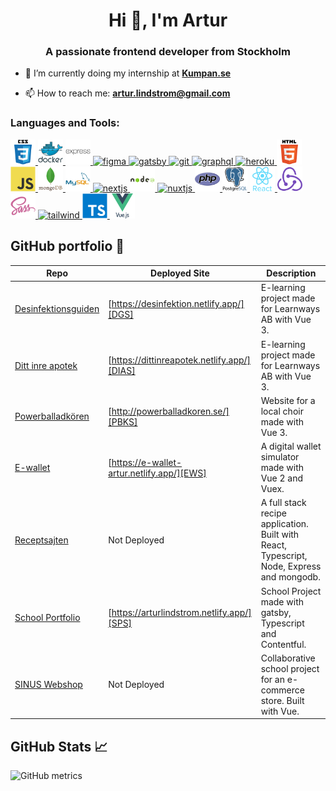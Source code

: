 <h1 align="center">Hi 👋, I'm Artur</h1>
<h3 align="center">A passionate frontend developer from Stockholm</h3>

- 🔭 I’m currently doing my internship at **[Kumpan.se][KU]**

- 📫 How to reach me: **artur.lindstrom@gmail.com**


<h3 align="left">Languages and Tools:</h3>
<p align="left"> <a href="https://www.w3schools.com/css/" target="_blank" rel="noreferrer"> <img src="https://raw.githubusercontent.com/devicons/devicon/master/icons/css3/css3-original-wordmark.svg" alt="css3" width="40" height="40"/> </a> <a href="https://www.docker.com/" target="_blank" rel="noreferrer"> <img src="https://raw.githubusercontent.com/devicons/devicon/master/icons/docker/docker-original-wordmark.svg" alt="docker" width="40" height="40"/> </a> <a href="https://expressjs.com" target="_blank" rel="noreferrer"> <img src="https://raw.githubusercontent.com/devicons/devicon/master/icons/express/express-original-wordmark.svg" alt="express" width="40" height="40"/> </a> <a href="https://www.figma.com/" target="_blank" rel="noreferrer"> <img src="https://www.vectorlogo.zone/logos/figma/figma-icon.svg" alt="figma" width="40" height="40"/> </a> <a href="https://www.gatsbyjs.com/" target="_blank" rel="noreferrer"> <img src="https://www.vectorlogo.zone/logos/gatsbyjs/gatsbyjs-icon.svg" alt="gatsby" width="40" height="40"/> </a> <a href="https://git-scm.com/" target="_blank" rel="noreferrer"> <img src="https://www.vectorlogo.zone/logos/git-scm/git-scm-icon.svg" alt="git" width="40" height="40"/> </a> <a href="https://graphql.org" target="_blank" rel="noreferrer"> <img src="https://www.vectorlogo.zone/logos/graphql/graphql-icon.svg" alt="graphql" width="40" height="40"/> </a> <a href="https://heroku.com" target="_blank" rel="noreferrer"> <img src="https://www.vectorlogo.zone/logos/heroku/heroku-icon.svg" alt="heroku" width="40" height="40"/> </a> <a href="https://www.w3.org/html/" target="_blank" rel="noreferrer"> <img src="https://raw.githubusercontent.com/devicons/devicon/master/icons/html5/html5-original-wordmark.svg" alt="html5" width="40" height="40"/> </a> <a href="https://developer.mozilla.org/en-US/docs/Web/JavaScript" target="_blank" rel="noreferrer"> <img src="https://raw.githubusercontent.com/devicons/devicon/master/icons/javascript/javascript-original.svg" alt="javascript" width="40" height="40"/> </a> <a href="https://www.mongodb.com/" target="_blank" rel="noreferrer"> <img src="https://raw.githubusercontent.com/devicons/devicon/master/icons/mongodb/mongodb-original-wordmark.svg" alt="mongodb" width="40" height="40"/> </a> <a href="https://www.mysql.com/" target="_blank" rel="noreferrer"> <img src="https://raw.githubusercontent.com/devicons/devicon/master/icons/mysql/mysql-original-wordmark.svg" alt="mysql" width="40" height="40"/> </a> <a href="https://nextjs.org/" target="_blank" rel="noreferrer"> <img src="https://cdn.worldvectorlogo.com/logos/nextjs-2.svg" alt="nextjs" width="40" height="40"/> </a> <a href="https://nodejs.org" target="_blank" rel="noreferrer"> <img src="https://raw.githubusercontent.com/devicons/devicon/master/icons/nodejs/nodejs-original-wordmark.svg" alt="nodejs" width="40" height="40"/> </a> <a href="https://nuxtjs.org/" target="_blank" rel="noreferrer"> <img src="https://www.vectorlogo.zone/logos/nuxtjs/nuxtjs-icon.svg" alt="nuxtjs" width="40" height="40"/> </a> <a href="https://www.php.net" target="_blank" rel="noreferrer"> <img src="https://raw.githubusercontent.com/devicons/devicon/master/icons/php/php-original.svg" alt="php" width="40" height="40"/> </a> <a href="https://www.postgresql.org" target="_blank" rel="noreferrer"> <img src="https://raw.githubusercontent.com/devicons/devicon/master/icons/postgresql/postgresql-original-wordmark.svg" alt="postgresql" width="40" height="40"/> </a> <a href="https://reactjs.org/" target="_blank" rel="noreferrer"> <img src="https://raw.githubusercontent.com/devicons/devicon/master/icons/react/react-original-wordmark.svg" alt="react" width="40" height="40"/> </a> <a href="https://redux.js.org" target="_blank" rel="noreferrer"> <img src="https://raw.githubusercontent.com/devicons/devicon/master/icons/redux/redux-original.svg" alt="redux" width="40" height="40"/> </a> <a href="https://sass-lang.com" target="_blank" rel="noreferrer"> <img src="https://raw.githubusercontent.com/devicons/devicon/master/icons/sass/sass-original.svg" alt="sass" width="40" height="40"/> </a> <a href="https://tailwindcss.com/" target="_blank" rel="noreferrer"> <img src="https://www.vectorlogo.zone/logos/tailwindcss/tailwindcss-icon.svg" alt="tailwind" width="40" height="40"/> </a> <a href="https://www.typescriptlang.org/" target="_blank" rel="noreferrer"> <img src="https://raw.githubusercontent.com/devicons/devicon/master/icons/typescript/typescript-original.svg" alt="typescript" width="40" height="40"/> </a> <a href="https://vuejs.org/" target="_blank" rel="noreferrer"> <img src="https://raw.githubusercontent.com/devicons/devicon/master/icons/vuejs/vuejs-original-wordmark.svg" alt="vuejs" width="40" height="40"/> </a> </p>



## GitHub portfolio :briefcase:

| Repo                                           | Deployed Site                                      | Description 
| ---------------------------------------------- | -------------------------------------------------- | --------------------------------------------------
| [Desinfektionsguiden][DG]                      | [https://desinfektion.netlify.app/][DGS]           | E-learning project made for Learnways AB with Vue 3.
| [Ditt inre apotek][DIA]                        | [https://dittinreapotek.netlify.app/][DIAS]        | E-learning project made for Learnways AB with Vue 3.
| [Powerballadkören][PBK]                        | [http://powerballadkoren.se/][PBKS]                | Website for a local choir made with Vue 3.
| [E-wallet][EW]                                 | [https://e-wallet-artur.netlify.app/][EWS]         | A digital wallet simulator made with Vue 2 and Vuex.  
| [Receptsajten][RS]                             | Not Deployed                                       | A full stack recipe application. Built with React, Typescript, Node, Express and mongodb.
| [School Portfolio][SP]                         | [https://arturlindstrom.netlify.app/][SPS]         | School Project made with gatsby, Typescript and Contentful.
| [SINUS Webshop][SIW]                           | Not Deployed                                       | Collaborative school project for an e-commerce store. Built with Vue.

[DG]: https://github.com/ArturLindstrom/learnways-desinfektionsguiden
[DGS]: https://desinfektion.netlify.app/
[DIA]: https://github.com/ArturLindstrom/learnways-ditt-inre-apotek
[DIAS]: https://dittinreapotek.netlify.app/
[PBK]: https://github.com/axelcatasus/pbk-vue
[PBKS]: http://powerballadkoren.se/
[EW]: https://github.com/ArturLindstrom/e-wallet
[EWS]: https://e-wallet-artur.netlify.app/
[RS]: https://github.com/ArturLindstrom/receptsajten
[SP]: https://github.com/ArturLindstrom/Portfolio
[SPS]: https://arturlindstrom.netlify.app/
[SIW]: https://github.com/JesperSkold/SINUS-webshop
[KU]: https://kumpan.se/


## GitHub Stats 📈
![GitHub metrics](https://metrics.lecoq.io/ArturLindstrom)
